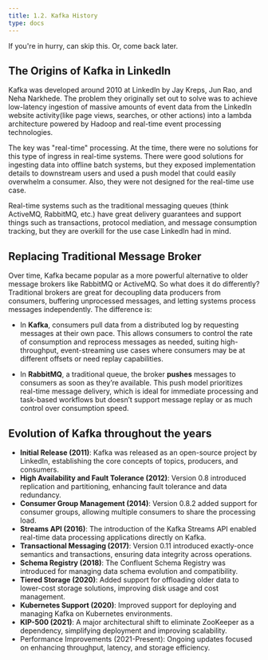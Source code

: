 ```yaml
---
title: 1.2. Kafka History
type: docs
---
```


If you're in hurry, can skip this. Or, come back later.

## The Origins of Kafka in Linkedln

Kafka was developed around 2010 at LinkedIn by Jay Kreps, Jun Rao, and Neha Narkhede. The problem they originally set out to solve was to achieve low-latency ingestion of massive amounts of event data from the LinkedIn website activity(like page views, searches, or other actions) into a lambda architecture powered by Hadoop and real-time event processing technologies. 

The key was "real-time" processing. At the time, there were no solutions for this type of ingress in real-time systems. There were good solutions for ingesting data into offline batch systems, but they exposed implementation details to downstream users and used a push model that could easily overwhelm a consumer. Also, they were not designed for the real-time use case.

Real-time systems such as the traditional messaging queues (think ActiveMQ, RabbitMQ, etc.) have great delivery guarantees and support things such as transactions, protocol mediation, and message consumption tracking, but they are overkill for the use case LinkedIn had in mind.

## Replacing Traditional Message Broker

Over time, Kafka became popular as a more powerful alternative to older message brokers like RabbitMQ or ActiveMQ. So what does it do differently? Traditional brokers are great for decoupling data producers from consumers, buffering unprocessed messages, and letting systems process messages independently. The difference is:

- In **Kafka**, consumers pull data from a distributed log by requesting messages at their own pace. This allows consumers to control the rate of consumption and reprocess messages as needed, suiting high-throughput, event-streaming use cases where consumers may be at different offsets or need replay capabilities.

- In **RabbitMQ**, a traditional queue, the broker **pushes** messages to consumers as soon as they’re available. This push model prioritizes real-time message delivery, which is ideal for immediate processing and task-based workflows but doesn’t support message replay or as much control over consumption speed.

## Evolution of Kafka throughout the years

- **Initial Release (2011)**: Kafka was released as an open-source project by LinkedIn, establishing the core concepts of topics, producers, and consumers.
- **High Availability and Fault Tolerance (2012)**: Version 0.8 introduced replication and partitioning, enhancing fault tolerance and data redundancy.
- **Consumer Group Management (2014)**: Version 0.8.2 added support for consumer groups, allowing multiple consumers to share the processing load.
- **Streams API (2016)**: The introduction of the Kafka Streams API enabled real-time data processing applications directly on Kafka.
- **Transactional Messaging (2017)**: Version 0.11 introduced exactly-once semantics and transactions, ensuring data integrity across operations.
- **Schema Registry (2018)**: The Confluent Schema Registry was introduced for managing data schema evolution and compatibility.
- **Tiered Storage (2020)**: Added support for offloading older data to lower-cost storage solutions, improving disk usage and cost management.
- **Kubernetes Support (2020)**: Improved support for deploying and managing Kafka on Kubernetes environments.
- **KIP-500 (2021)**: A major architectural shift to eliminate ZooKeeper as a dependency, simplifying deployment and improving scalability.
- Performance Improvements (2021-Present): Ongoing updates focused on enhancing throughput, latency, and storage efficiency.
